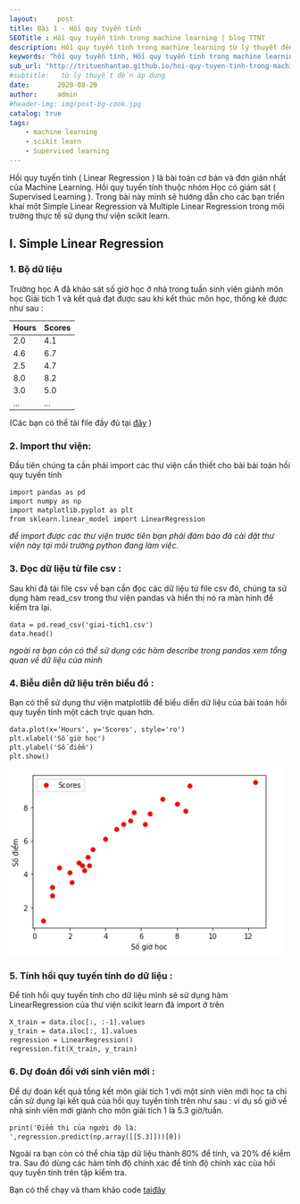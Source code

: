 ```yaml
---
layout:     post
title: Bài 1 - Hồi quy tuyến tính
SEOTitle : Hồi quy tuyến tính trong machine learning | blog TTNT
description: Hồi quy tuyến tính trong machine learning từ lý thuyết đến thực tế sử dụng python, giúp mọi người tiếp cận một các dễ dàng
keywords: "hồi quy tuyến tính, Hồi quy tuyến tính trong machine learning, linear regression, hồi quy tuyến tính scikit learn, thuật toán hồi quy tuyến tính, áp dụng hồi quy tuyến tính, hoi quy tuyen tinh, thuat toan hoi quy tuyen tinh"
sub_url: "http://trituenhantao.github.io/hoi-quy-tuyen-tinh-trong-machine-learning" 
#subtitle:   từ lý thuyết đến áp dụng 
date:       2020-08-20
author:     admin
#header-img: img/post-bg-cook.jpg
catalog: true
tags:
    - machine learning
    - scikit learn
    - Supervised learning
---
```

Hồi quy tuyến tính ( Linear Regression ) là bài toán cơ bản và đơn giản nhất của Machine Learning. Hồi quy tuyến tính thuộc nhóm Học có giám sát ( Supervised Learning ). Trong bài này mình sẽ hướng dẫn cho các bạn triển khai một Simple Linear Regression và Multiple Linear Regression trong môi trường thực tế sử dụng thư viện scikit learn.

## I. Simple Linear Regression
### 1. Bộ dữ liệu
Trường học A đã khảo sát số giờ học ở nhà trong tuần sinh viên giành môn học Giải tích 1 và kết quả đạt được sau khi kết thúc môn học, thống kê được như sau :

| Hours | Scores |
|-------|--------|
| 2.0   | 4.1    |
| 4.6   | 6.7    |
| 2.5   | 4.7    |
| 8.0   | 8.2    |
| 3.0   | 5.0    |
| ...   | ...    |


(Các bạn có thể tải file đầy đủ tại [đây](https://raw.githubusercontent.com/trituenhantao/data-web/master/giai-tich1.csv) ) 

### 2. Import thư viện:

Đầu tiên chúng ta cần phải import các thư viện cần thiết cho bài bài toán hồi quy tuyến tính

```
import pandas as pd
import numpy as np
import matplotlib.pyplot as plt
from sklearn.linear_model import LinearRegression 
```
_để import được các thư viện trước tiên bạn phải đảm bảo đã cài đặt thư viện này tại môi trường python đang làm việc._
### 3. Đọc dữ liệu từ file csv :

Sau khi đã tải file csv về bạn cần đọc các dữ liệu từ file csv đó, chúng ta sử dụng hàm read_csv trong thư viện pandas và hiển thị nó ra màn hình để kiểm tra lại.

```
data = pd.read_csv('giai-tich1.csv')
data.head()
```

_ngoài ra bạn còn có thể sử dụng các hàm describe trong pandas xem tổng quan về dữ liệu của mình_

### 4. Biễu diễn dữ liệu trên biểu đồ :

Bạn có thể sử dụng thư viện matplotlib để biểu diễn dữ liệu của bài toán hồi quy tuyến tính một cách trực quan hơn.

```
data.plot(x='Hours', y='Scores', style='ro')
plt.xlabel('Số giờ học')
plt.ylabel('Số điểm')
plt.show()
```
![Hồi quy tuyến tính Linear Regression](/img/hoi-quy-tuyen-tinh-linear-regression.jpg "Hồi quy tuyến tính Linear Regression")

### 5. Tính hồi quy tuyến tính do dữ liệu :

Để tính hồi quy tuyến tính cho dữ liệu mình sẽ sử dụng hàm LinearRegression của thư viện scikit learn đã import ở trên

```
X_train = data.iloc[:, :-1].values
y_train = data.iloc[:, 1].values
regression = LinearRegression()
regression.fit(X_train, y_train)
```

### 6. Dự đoán đối với sinh viên mới :

Để dự đoán kết quả tổng kết môn giải tích 1 với một sinh viên mới học ta chỉ cần sử dụng lại kết quả của hồi quy tuyến tính trên như sau :
ví dụ số giờ về nhà sinh viên mới giành cho môn giải tích 1 là 5.3 giờ/tuần.

```
print('Điểm thi của người đó là: ',regression.predict(np.array([[5.3]]))[0])
```

Ngoài ra bạn còn có thể chia tập dữ liệu thành 80% để tính, và 20% để kiểm tra. Sau đó dùng các hàm tính độ chính xác để tính độ chính xác của hồi quy tuyến tính trên tập kiểm tra.

Bạn có thể chạy và tham khảo code [tạiđây](https://colab.research.google.com/drive/1w-e15IPjao1zbQiOdYTQ5UMBIvjubrFK?authuser=2#scrollTo=DstS-E7MlGCx)


